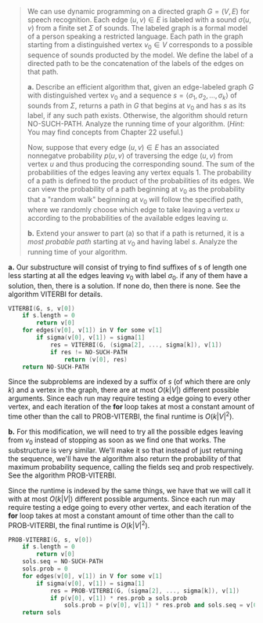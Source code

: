 > We can use dynamic programming on a directed graph $G = (V, E)$ for speech recognition. Each edge $(u, v) \in E$ is labeled with a sound $\sigma(u, v)$ from a finite set $\Sigma$ of sounds. The labeled graph is a formal model of a person speaking a restricted language. Each path in the graph starting from a distinguished vertex $v_0 \in V$ corresponds to a possible sequence of sounds producted by the model. We define the label of a directed path to be the concatenation of the labels of the edges on that path.
>
> **a.** Describe an efficient algorithm that, given an edge-labeled graph $G$ with distinguished vertex $v_0$ and a sequence $s = \langle \sigma_1, \sigma_2, \ldots, \sigma_k \rangle$ of sounds from $\Sigma$, returns a path in $G$ that begins at $v_0$ and has $s$ as its label, if any such path exists. Otherwise, the algorithm should return $\text{NO-SUCH-PATH}$. Analyze the running time of your algorithm. ($\textit{Hint:}$ You may find concepts from Chapter 22 useful.)
>
> Now, suppose that every edge $(u, v) \in E$ has an associated nonnegatve probability $p(u, v)$ of traversing the edge $(u, v)$ from vertex $u$ and thus producing the corresponding sound. The sum of the probabilities of the edges leaving any vertex equals $1$. The probability of a path is defined to the product of the probabilities of its edges. We can view the probability of a path beginning at $v_0$ as the probability that a "random walk" beginning at $v_0$ will follow the specified path, where we randomly choose which edge to take leaving a vertex $u$ according to the probabilities of the available edges leaving $u$.
>
> **b.** Extend your answer to part (a) so that if a path is returned, it is a _most probable path_ starting at $v_0$ and having label $s$. Analyze the running time of your algorithm.

**a.** Our substructure will consist of trying to find suffixes of s of length one less starting at all the edges leaving $v_0$ with label $\sigma_0$. if any of them have a solution, then, there is a solution. If none do, then there is none. See the algorithm $\text{VITERBI}$ for details.

```cpp
VITERBI(G, s, v[0])
    if s.length = 0
        return v[0]
    for edges(v[0], v[1]) in V for some v[1]
        if sigma(v[0], v[1]) = sigma[1]
            res = VITERBI(G, (sigma[2], ..., sigma[k]), v[1])
            if res != NO-SUCH-PATH
                return (v[0], res)
    return NO-SUCH-PATH
```

Since the subproblems are indexed by a suffix of $s$ (of which there are only $k$) and a vertex in the graph, there are at most $O(k|V|)$ different possible arguments. Since each run may require testing a edge going to every other vertex, and each iteration of the **for** loop takes at most a constant amount of time other than the call to $\text{PROB-VITERBI}$, the final runtime is $O(k|V|^2)$.

**b.** For this modification, we will need to try all the possible edges leaving from $v_0$ instead of stopping as soon as we find one that works. The substructure is very similar. We'll make it so that instead of just returning the sequence, we'll have the algorithm also return the probability of that maximum probability sequence, calling the fields seq and prob respectively. See the algorithm $\text{PROB-VITERBI}$.

Since the runtime is indexed by the same things, we have that we will call it with at most $O(k|V|)$ different possible arguments. Since each run may require testing a edge going to every other vertex, and each iteration of the **for** loop takes at most a constant amount of time other than the call to $\text{PROB-VITERBI}$, the final runtime is $O(k|V|^2)$.

```cpp
PROB-VITERBI(G, s, v[0])
    if s.length = 0
        return v[0]
    sols.seq = NO-SUCH-PATH
    sols.prob = 0
    for edges(v[0], v[1]) in V for some v[1]
        if sigma(v[0], v[1]) = sigma[1]
            res = PROB-VITERBI(G, (sigma[2], ..., sigma[k]), v[1])
            if p(v[0], v[1]) * res.prob ≥ sols.prob
                sols.prob = p(v[0], v[1]) * res.prob and sols.seq = v[0], res.seq
    return sols
```
